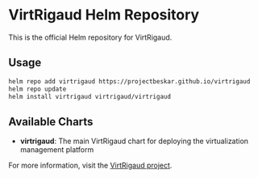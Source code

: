 # VirtRigaud Helm Repository

This is the official Helm repository for VirtRigaud.

## Usage

```bash
helm repo add virtrigaud https://projectbeskar.github.io/virtrigaud
helm repo update
helm install virtrigaud virtrigaud/virtrigaud
```

## Available Charts

- **virtrigaud**: The main VirtRigaud chart for deploying the virtualization management platform

For more information, visit the [VirtRigaud project](https://github.com/projectbeskar/virtrigaud).
